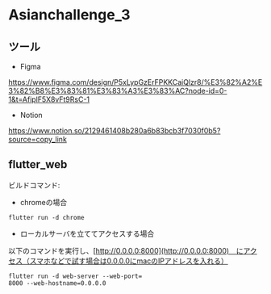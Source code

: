 # Asianchallenge_3

## ツール
- Figma
  
https://www.figma.com/design/P5xLypGzErFPKKCaiQlzr8/%E3%82%A2%E3%82%B8%E3%83%81%E3%83%A3%E3%83%AC?node-id=0-1&t=AfiplF5X8vFt9RsC-1

- Notion

https://www.notion.so/2129461408b280a6b83bcb3f7030f0b5?source=copy_link

## flutter_web
ビルドコマンド:
- chromeの場合
```
flutter run -d chrome
```
- ローカルサーバを立ててアクセスする場合
  
以下のコマンドを実行し、[http://0.0.0.0:8000](http://0.0.0.0:8000)　にアクセス（スマホなどで試す場合は0.0.0.0にmacのIPアドレスを入れる）
```
flutter run -d web-server --web-port=
8000 --web-hostname=0.0.0.0
```

